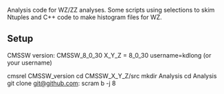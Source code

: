 Analysis code for WZ/ZZ analyses. Some scripts using selections to skim Ntuples and C++ code to make histogram files for WZ.

Setup
-----------
CMSSW version: CMSSW_8_0_30
X_Y_Z = 8_0_30
username=kdlong (or your username)

cmsrel CMSSW_version
cd CMSSW_X_Y_Z/src
mkdir Analysis
cd Analysis
git clone git@github.com:<username> 
scram b -j 8

